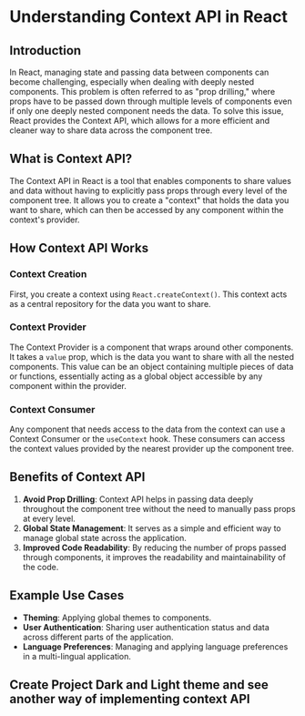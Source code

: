 # Understanding Context API in React

## Introduction
In React, managing state and passing data between components can become challenging, especially when dealing with deeply nested components. This problem is often referred to as "prop drilling," where props have to be passed down through multiple levels of components even if only one deeply nested component needs the data. To solve this issue, React provides the Context API, which allows for a more efficient and cleaner way to share data across the component tree.

## What is Context API?
The Context API in React is a tool that enables components to share values and data without having to explicitly pass props through every level of the component tree. It allows you to create a "context" that holds the data you want to share, which can then be accessed by any component within the context's provider.

## How Context API Works

### Context Creation
First, you create a context using `React.createContext()`. This context acts as a central repository for the data you want to share.

### Context Provider
The Context Provider is a component that wraps around other components. It takes a `value` prop, which is the data you want to share with all the nested components. This value can be an object containing multiple pieces of data or functions, essentially acting as a global object accessible by any component within the provider.

### Context Consumer
Any component that needs access to the data from the context can use a Context Consumer or the `useContext` hook. These consumers can access the context values provided by the nearest provider up the component tree.

## Benefits of Context API
1. **Avoid Prop Drilling**: Context API helps in passing data deeply throughout the component tree without the need to manually pass props at every level.
2. **Global State Management**: It serves as a simple and efficient way to manage global state across the application.
3. **Improved Code Readability**: By reducing the number of props passed through components, it improves the readability and maintainability of the code.

## Example Use Cases
- **Theming**: Applying global themes to components.
- **User Authentication**: Sharing user authentication status and data across different parts of the application.
- **Language Preferences**: Managing and applying language preferences in a multi-lingual application.

## Create Project Dark and Light theme and see another way of implementing context API